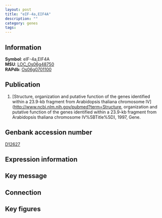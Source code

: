 ```yaml
---
layout: post
title: "eIF-4a,EIF4A"
description: ""
category: genes
tags: 
---
```


## Information
__Symbol__: eIF-4a,EIF4A  
__MSU__: [LOC_Os06g48750](http://rice.plantbiology.msu.edu/cgi-bin/ORF_infopage.cgi?orf=LOC_Os06g48750)  
__RAPdb__: [Os06g0701100](http://rapdb.dna.affrc.go.jp/viewer/gbrowse_details/irgsp1?name=Os06g0701100)  

## Publication
1. [Structure, organization and putative function of the genes identified within a 23.9-kb fragment from Arabidopsis thaliana chromosome IV](http://www.ncbi.nlm.nih.gov/pubmed?term=Structure, organization and putative function of the genes identified within a 23.9-kb fragment from Arabidopsis thaliana chromosome IV%5BTitle%5D), 1997, Gene.

## Genbank accession number
[D12627](http://www.ncbi.nlm.nih.gov/nuccore/D12627)  

## Expression information

## Key message

## Connection

## Key figures


